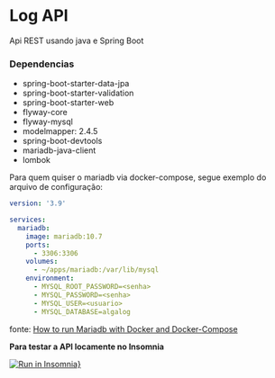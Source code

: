 # Log API

Api REST usando java e Spring Boot

### Dependencias
* spring-boot-starter-data-jpa
* spring-boot-starter-validation
* spring-boot-starter-web
* flyway-core
* flyway-mysql
* modelmapper: 2.4.5
* spring-boot-devtools
* mariadb-java-client
* lombok

Para quem quiser o mariadb via docker-compose, segue exemplo do arquivo de configuração:

```yaml
version: '3.9'

services:
  mariadb:
    image: mariadb:10.7
    ports:
      - 3306:3306
    volumes:
      - ~/apps/mariadb:/var/lib/mysql
    environment:
      - MYSQL_ROOT_PASSWORD=<senha>
      - MYSQL_PASSWORD=<senha>
      - MYSQL_USER=<usuario>
      - MYSQL_DATABASE=algalog
```

fonte: [How to run Mariadb with Docker and Docker-Compose](https://citizix.com/how-to-run-mariadb-with-docker-and-docker-compose/#:~:text=Using%20the%20docker%2Dcompose%20tool,-We%20can%20achieve&text=With%20Compose%2C%20you%20use%20a,to%20mount%20and%20environment%20variables.&text=The%20commands%3A,up%20brings%20up%20the%20container)

**Para testar a API locamente no Insomnia** 

[![Run in Insomnia}](https://insomnia.rest/images/run.svg)](https://insomnia.rest/run/?label=log-api&uri=https%3A%2F%2Fraw.githubusercontent.com%2Fgasfgrv%2Flog-api%2Fmaster%2Falga-log-api.json)

